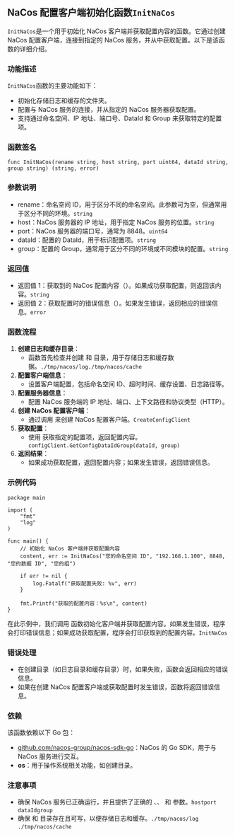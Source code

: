 ## NaCos 配置客户端初始化函数`InitNaCos`

`InitNaCos`是一个用于初始化 NaCos 客户端并获取配置内容的函数。它通过创建 NaCos 配置客户端，连接到指定的 NaCos 服务，并从中获取配置。以下是该函数的详细介绍。

### 功能描述

`InitNaCos`函数的主要功能如下：

* 初始化存储日志和缓存的文件夹。
* 配置与 NaCos 服务的连接，并从指定的 NaCos 服务器获取配置。
* 支持通过命名空间、IP 地址、端口号、DataId 和 Group 来获取特定的配置项。

### 函数签名

```
func InitNaCos(rename string, host string, port uint64, dataId string, group string) (string, error)
```

### 参数说明

* rename：命名空间 ID，用于区分不同的命名空间。此参数可为空，但通常用于区分不同的环境。`string`
* host：NaCos 服务器的 IP 地址，用于指定 NaCos 服务的位置。`string`
* port：NaCos 服务器的端口号，通常为 8848。`uint64`
* dataId：配置的 DataId，用于标识配置项。`string`
* group：配置的 Group，通常用于区分不同的环境或不同模块的配置。`string`

### 返回值

* 返回值 1：获取到的 NaCos 配置内容（）。如果成功获取配置，则返回该内容。`string`
* 返回值 2：获取配置时的错误信息（）。如果发生错误，返回相应的错误信息。`error`

### 函数流程

1. ​**创建日志和缓存目录**​：
   * 函数首先检查并创建 和 目录，用于存储日志和缓存数据。`./tmp/nacos/log`​`./tmp/nacos/cache`
2. ​**配置客户端信息**​：
   * 设置客户端配置，包括命名空间 ID、超时时间、缓存设置、日志路径等。
3. ​**配置服务器信息**​：
   * 配置 NaCos 服务端的 IP 地址、端口、上下文路径和协议类型（HTTP）。
4. ​**创建 NaCos 配置客户端**​：
   * 通过调用 来创建 NaCos 配置客户端。`CreateConfigClient`
5. ​**获取配置**​：
   * 使用 获取指定的配置项，返回配置内容。`configClient.GetConfigDataIdGroup(dataId, group)`
6. ​**返回结果**​：
   * 如果成功获取配置，返回配置内容；如果发生错误，返回错误信息。

### 示例代码

```
package main

import (
    "fmt"
    "log"
)

func main() {
    // 初始化 NaCos 客户端并获取配置内容
    content, err := InitNaCos("您的命名空间 ID", "192.168.1.100", 8848, "您的数据 ID", "您的组")

    if err != nil {
        log.Fatalf("获取配置失败: %v", err)
    }

    fmt.Printf("获取的配置内容：%s\n", content)
}
```

在此示例中，我们调用  函数初始化客户端并获取配置内容。如果发生错误，程序会打印错误信息；如果成功获取配置，程序会打印获取到的配置内容。`InitNaCos`

### 错误处理

* 在创建目录（如日志目录和缓存目录）时，如果失败，函数会返回相应的错误信息。
* 如果在创建 NaCos 配置客户端或获取配置时发生错误，函数将返回错误信息。

### 依赖

该函数依赖以下 Go 包：

* ​[github.com/nacos-group/nacos-sdk-go](http://github.com/nacos-group/nacos-sdk-go)​：NaCos 的 Go SDK，用于与 NaCos 服务进行交互。
* ​**os**​：用于操作系统相关功能，如创建目录。

### 注意事项

* 确保 NaCos 服务已正确运行，并且提供了正确的 、、 和 参数。`host`​`port`​`dataId`​`group`
* 确保 和 目录存在且可写，以便存储日志和缓存。`./tmp/nacos/log`​`./tmp/nacos/cache`
